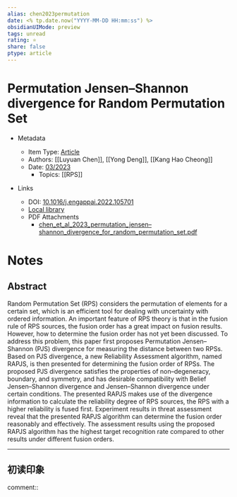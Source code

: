 ```yaml
---
alias: chen2023permutation
date: <% tp.date.now("YYYY-MM-DD HH:mm:ss") %>
obsidianUIMode: preview
tags: unread
rating: ⭐
share: false
ptype: article
---
```


# Permutation Jensen–Shannon divergence for Random Permutation Set

- Metadata
  - Item Type: [Article](article)
  - Authors: [[Luyuan Chen]], [[Yong Deng]], [[Kang Hao Cheong]]
  - Date: [03/2023](03/2023)
    - Topics: [[RPS]]
  
- Links
  - DOI: [10.1016/j.engappai.2022.105701](https://doi.org/10.1016/j.engappai.2022.105701)
  - [Local library](zotero://select/items/1_TRPDFXJQ)
  - PDF Attachments
	- [chen_et_al_2023_permutation_jensen–shannon_divergence_for_random_permutation_set.pdf](zotero://open-pdf/library/items/4SISVA77)

# Notes

## Abstract

Random Permutation Set (RPS) considers the permutation of elements for a certain set, which is an efficient tool for dealing with uncertainty with ordered information. An important feature of RPS theory is that in the fusion rule of RPS sources, the fusion order has a great impact on fusion results. However, how to determine the fusion order has not yet been discussed. To address this problem, this paper first proposes Permutation Jensen–Shannon (PJS) divergence for measuring the distance between two RPSs. Based on PJS divergence, a new Reliability Assessment algorithm, named RAPJS, is then presented for determining the fusion order of RPSs. The proposed PJS divergence satisfies the properties of non–degeneracy, boundary, and symmetry, and has desirable compatibility with Belief Jensen–Shannon divergence and Jensen–Shannon divergence under certain conditions. The presented RAPJS makes use of the divergence information to calculate the reliability degree of RPS sources, the RPS with a higher reliability is fused first. Experiment results in threat assessment reveal that the presented RAPJS algorithm can determine the fusion order reasonably and effectively. The assessment results using the proposed RAPJS algorithm has the highest target recognition rate compared to other results under different fusion orders.
    


---

## 初读印象

comment::


